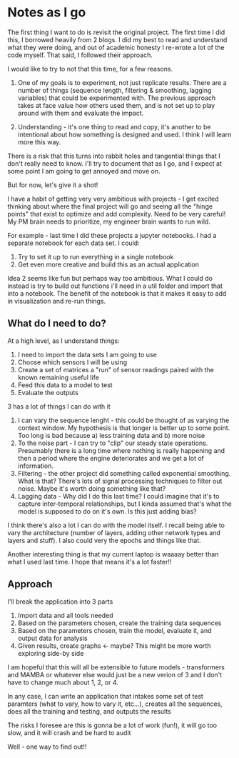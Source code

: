 # Notes as I go

The first thing I want to do is revisit the original project. The first time I did this, I borrowed heavily from 2 blogs. I did my best to read and understand what they were doing, and out of academic honesty I re-wrote a lot of the code myself. That said, I followed their approach.

I would like to try to not that this time, for a few reasons.
1. One of my goals is to experiment, not just replicate results. There are a number of things (sequence length, filtering & smoothing, lagging variables) that could be experimented with. The previous approach takes at face value how others used them, and is not set up to play around with them and evaluate the impact.

2. Understanding - it's one thing to read and copy, it's another to be intentional about how something is designed and used. I think I will learn more this way.

There is a risk that this turns into rabbit holes and tangential things that I don't really need to know. I'll try to document that as I go, and I expect at some point I am going to get annoyed and move on.

But for now, let's give it a shot!

I have a habit of getting very very ambitious with projects - I get excited thinking about where the final project will go and seeing all the "hinge points" that exist to optimize and add complexity. Need to be very careful! My PM brain needs to prioritize, my engineer brain wants to run wild.

For example - last time I did these projects a jupyter notebooks. I had a separate notebook for each data set. I could:
1. Try to set it up to run everything in a single notebook
2. Get even more creative and build this as an actual application

Idea 2 seems like fun but perhaps way too ambitious. What I could do instead is try to build out functions i'll need in a util folder and import that into a notebook. The benefit of the notebook is that it makes it easy to add in visualization and re-run things.

## What do I need to do?

At a high level, as I understand things:

1. I need to import the data sets I am going to use
2. Choose which sensors I will be using
3. Create a set of matrices a "run" of sensor readings paired with the known remaining useful life
4. Feed this data to a model to test
5. Evaluate the outputs

3 has a lot of things I can do with it
1. I can vary the sequence lenght - this could be thought of as varying the context window. My hypothesis is that longer is better up to some point. Too long is bad because a) less training data and b) more noise
2. To the noise part - I can try to "clip" our steady state operations. Presumably there is a long time where nothing is really happening and then a period where the engine deteriorates and we get a lot of information.
3. Filtering - the other project did something called exponential smoothing. What is that? There's lots of signal processing techniques to filter out noise. Maybe it's worth doing something like that?
4. Lagging data - Why did I do this last time? I could imagine that it's to capture inter-temporal relationships, but I kinda assumed that's what the model is supposed to do on it's own. Is this just adding bias?

I think there's also a lot I can do with the model itself. I recall being able to vary the architecture (number of layers, adding other network types and layers and stuff). I also could very the epochs and things like that.

Another interesting thing is that my current laptop is waaaay better than what I used last time. I hope that means it's a lot faster!!

## Approach

I'll break the application into 3 parts

1. Import data and all tools needed
2. Based on the parameters chosen, create the training data sequences
3. Based on the parameters chosen, train the model, evaluate it, and output data for analysis
4. Given results, create graphs <- maybe? This might be more worth exploring side-by side

I am hopeful that this will all be extensible to future models - transformers and MAMBA or whatever else would just be a new verion of 3 and I don't have to change much about 1, 2, or 4. 

In any case, I can write an application that intakes some set of test paramters (what to vary, how to vary it, etc...), creates all the sequences, does all the training and testing, and outputs the results

The risks I foresee are this is gonna be a lot of work (fun!), it will go too slow, and it will crash and be hard to audit

Well - one way to find out!!
